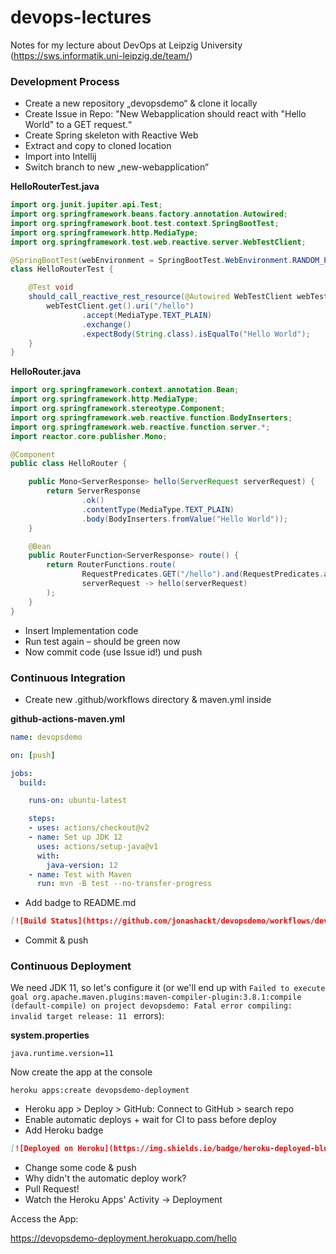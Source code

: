 # devops-lectures
Notes for my lecture about DevOps at Leipzig University (https://sws.informatik.uni-leipzig.de/team/)

### Development Process

* Create a new repository „devopsdemo“ & clone it locally 
* Create Issue in Repo: "New Webapplication should react with "Hello World" to a GET request.“
* Create Spring skeleton with Reactive Web
* Extract and copy to cloned location
* Import into Intellij
* Switch branch to new „new-webapplication“


__HelloRouterTest.java__ 
```java
import org.junit.jupiter.api.Test;
import org.springframework.beans.factory.annotation.Autowired;
import org.springframework.boot.test.context.SpringBootTest;
import org.springframework.http.MediaType;
import org.springframework.test.web.reactive.server.WebTestClient;

@SpringBootTest(webEnvironment = SpringBootTest.WebEnvironment.RANDOM_PORT)
class HelloRouterTest {

	@Test void
	should_call_reactive_rest_resource(@Autowired WebTestClient webTestClient) {
		webTestClient.get().uri("/hello")
				.accept(MediaType.TEXT_PLAIN)
				.exchange()
				.expectBody(String.class).isEqualTo("Hello World");
	}
}
```

__HelloRouter.java__ 
```java
import org.springframework.context.annotation.Bean;
import org.springframework.http.MediaType;
import org.springframework.stereotype.Component;
import org.springframework.web.reactive.function.BodyInserters;
import org.springframework.web.reactive.function.server.*;
import reactor.core.publisher.Mono;

@Component
public class HelloRouter {

    public Mono<ServerResponse> hello(ServerRequest serverRequest) {
        return ServerResponse
                .ok()
                .contentType(MediaType.TEXT_PLAIN)
                .body(BodyInserters.fromValue("Hello World"));
    }

    @Bean
    public RouterFunction<ServerResponse> route() {
        return RouterFunctions.route(
                RequestPredicates.GET("/hello").and(RequestPredicates.accept(MediaType.TEXT_PLAIN)),
                serverRequest -> hello(serverRequest)
        );
    }
}
```

* Insert Implementation code
* Run test again – should be green now
* Now commit code (use Issue id!) und push


### Continuous Integration  

* Create new .github/workflows directory & maven.yml inside

__github-actions-maven.yml__ 
```yaml
name: devopsdemo

on: [push]

jobs:
  build:

    runs-on: ubuntu-latest

    steps:
    - uses: actions/checkout@v2
    - name: Set up JDK 12
      uses: actions/setup-java@v1
      with:
        java-version: 12
    - name: Test with Maven
      run: mvn -B test --no-transfer-progress
```

* Add badge to README.md

```markdown
[![Build Status](https://github.com/jonashackt/devopsdemo/workflows/devopsdemo/badge.svg)](https://github.com/jonashackt/devopsdemo/actions)
```

* Commit & push


### Continuous Deployment

We need JDK 11, so let's configure it (or we'll end up with `Failed to execute goal org.apache.maven.plugins:maven-compiler-plugin:3.8.1:compile (default-compile) on project devopsdemo: Fatal error compiling: invalid target release: 11 ` errors):

__system.properties__

```properties
java.runtime.version=11
```

Now create the app at the console

```
heroku apps:create devopsdemo-deployment
```

* Heroku app > Deploy > GitHub: Connect to GitHub > search repo
* Enable automatic deploys + wait for CI to pass before deploy
* Add Heroku badge

```markdown
[![Deployed on Heroku](https://img.shields.io/badge/heroku-deployed-blueviolet.svg?logo=heroku&)](https://devopsdemo-deployment.herokuapp.com/hello)
```

* Change some code & push
* Why didn't the automatic deploy work?
* Pull Request!
* Watch the Heroku Apps' Activity -> Deployment

Access the App:

https://devopsdemo-deployment.herokuapp.com/hello